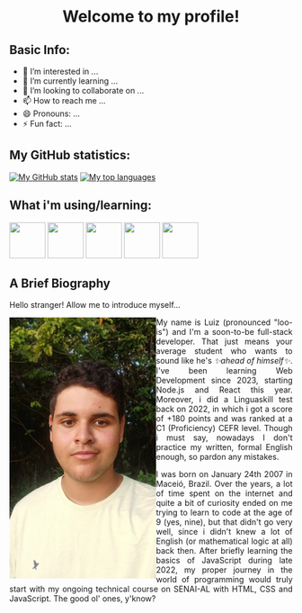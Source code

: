 <div align="center">
  <h1>Welcome to my profile!</h1>
</div>

## Basic Info:
- 👀 I’m interested in ...
- 🌱 I’m currently learning ...
- 💞️ I’m looking to collaborate on ...
- 📫 How to reach me ...
- 😄 Pronouns: ...
- ⚡ Fun fact: ...

<!-- THEMES FOR README STATS:
Common:
- username=lucarl07
- theme=ambient_gradient
- bg_color=45,fcba03,fc4903 (order of the colors may invert)

Original app by anuraghazra on: 
- https://github.com/anuraghazra/github-readme-stats
-->
## My GitHub statistics:
[![My GitHub stats](https://github-readme-stats.vercel.app/api?username=lucarl07&show=prs_merged&show_icons=true&theme=ambient_gradient&bg_color=45,edae00,fc4903)](https://github.com/anuraghazra/github-readme-stats)
[![My top languages](https://github-readme-stats.vercel.app/api/top-langs/?username=lucarl07&layout=donut&size_weight=0.5&count_weight=0.5&theme=ambient_gradient&bg_color=45,fc4903,edae00)](https://github.com/anuraghazra/github-readme-stats)

## What i'm using/learning:
<div display="flex">
  <img src="https://cdn.jsdelivr.net/gh/devicons/devicon@latest/icons/html5/html5-original.svg" width="64px" height="64px" />
  <img src="https://cdn.jsdelivr.net/gh/devicons/devicon@latest/icons/css3/css3-original.svg" width="64px" height="64px" />
  <img src="https://cdn.jsdelivr.net/gh/devicons/devicon@latest/icons/javascript/javascript-original.svg" width="64px" height="64px" />
  <img src="https://cdn.jsdelivr.net/gh/devicons/devicon@latest/icons/react/react-original.svg" width="64px" height="64px" />
  <img src="https://cdn.jsdelivr.net/gh/devicons/devicon@latest/icons/nodejs/nodejs-original-wordmark.svg" width="64px" height="64px" />
</div>

## A Brief Biography
Hello stranger! Allow me to introduce myself...

<section id="bio">
  <img src="./public/images/picture_001.jpg" alt="A selfie of me" width="261px" height="464px" align="left">

  <div>
    <p align="justify">
      My name is Luiz (pronounced "loo-is") and I'm a soon-to-be full-stack developer. That just means your average student who wants to sound like he's <i>✨ahead of himself✨</i>. I've been learning Web Development since 2023, <!-- (hope that will spare some updates) --> starting Node.js and React this year. <!-- (but that won't) --> Moreover, i did a Linguaskill test back on 2022, in which i got a score of +180 points and was ranked at a C1 (Proficiency) CEFR level. Though i must say, nowadays I don't practice my written, formal English enough, so pardon any mistakes.
    </p>
    <p align="justify">
      I was born on January 24th 2007 in Maceió, Brazil. Over the years, a lot of time spent on the internet and quite a bit of curiosity ended on me trying to learn to code at the age of 9 (yes, nine), but that didn't go very well, since i didn't knew a lot of English (or mathematical logic at all) back then. After briefly learning the basics of JavaScript during late 2022, my proper journey in the world of programming would truly start with my ongoing technical course on SENAI-AL with HTML, CSS and JavaScript. The good ol' ones, y'know?
    </p>
  </div>
</section>
